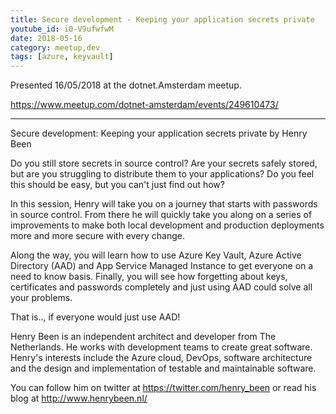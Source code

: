 ```yaml
---
title: Secure development - Keeping your application secrets private
youtube_id: i0-V9ufwfwM
date: 2018-05-16
category: meetup,dev
tags: [azure, keyvault]
---
```


Presented 16/05/2018 at the dotnet.Amsterdam meetup.

https://www.meetup.com/dotnet-amsterdam/events/249610473/

---

Secure development: Keeping your application secrets private
by Henry Been

Do you still store secrets in source control? Are your secrets safely stored, but are you struggling to distribute them to your applications? Do you feel this should be easy, but you can't just find out how?

In this session, Henry will take you on a journey that starts with passwords in source control. From there he will quickly take you along on a series of improvements to make both local development and production deployments more and more secure with every change.

Along the way, you will learn how to use Azure Key Vault, Azure Active Directory (AAD) and App Service Managed Instance to get everyone on a need to know basis. Finally, you will see how forgetting about keys, certificates and passwords completely and just using AAD could solve all your problems.

That is.., if everyone would just use AAD!

Henry Been is an independent architect and developer from The Netherlands. He works with development teams to create great software. Henry's interests include the Azure cloud, DevOps, software architecture and the design and implementation of testable and maintainable software.

You can follow him on twitter at https://twitter.com/henry_been or read his blog at http://www.henrybeen.nl/